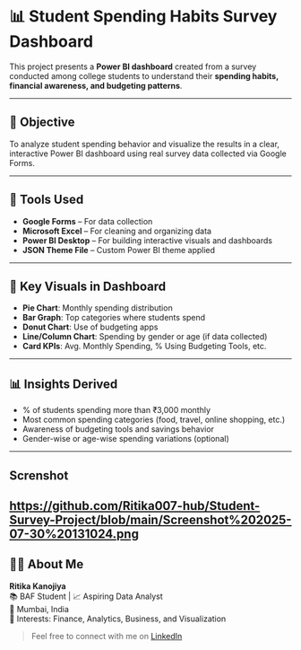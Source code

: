 # 📊 Student Spending Habits Survey Dashboard

This project presents a **Power BI dashboard** created from a survey conducted among college students to understand their **spending habits, financial awareness, and budgeting patterns**.

---

## 🎯 Objective

To analyze student spending behavior and visualize the results in a clear, interactive Power BI dashboard using real survey data collected via Google Forms.

---

## 🧩 Tools Used

- **Google Forms** – For data collection  
- **Microsoft Excel** – For cleaning and organizing data  
- **Power BI Desktop** – For building interactive visuals and dashboards  
- **JSON Theme File** – Custom Power BI theme applied

---

## 📌 Key Visuals in Dashboard

- **Pie Chart**: Monthly spending distribution  
- **Bar Graph**: Top categories where students spend  
- **Donut Chart**: Use of budgeting apps  
- **Line/Column Chart**: Spending by gender or age (if data collected)  
- **Card KPIs**: Avg. Monthly Spending, % Using Budgeting Tools, etc.

---

## 📊 Insights Derived

- % of students spending more than ₹3,000 monthly  
- Most common spending categories (food, travel, online shopping, etc.)  
- Awareness of budgeting tools and savings behavior  
- Gender-wise or age-wise spending variations (optional)

---

## Screnshot
https://github.com/Ritika007-hub/Student-Survey-Project/blob/main/Screenshot%202025-07-30%20131024.png
---

## 🙋‍♀️ About Me

**Ritika Kanojiya**  
📚 BAF Student | 📈 Aspiring Data Analyst  
📍 Mumbai, India  
💬 Interests: Finance, Analytics, Business, and Visualization

> Feel free to connect with me on [LinkedIn](https://www.linkedin.com) 
